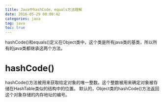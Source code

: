 ```yaml
---
title: Java中hashCode、equals方法理解
date: 2016-05-29 00:00:42   
categories: java  
tag: java
toc: true  
---
```


hashCode()和equals()定义在Object类中，这个类是所有java类的基类，所以所有的java类都继承这两个方法。

# hashCode()
  hashCode()方法被用来获取给定对象的唯一整数。这个整数被用来确定对象被存储在HashTable类似的结构中的位置。
  默认的，Object类的hashCode()方法返回这个对象存储的内存地址的编号。
